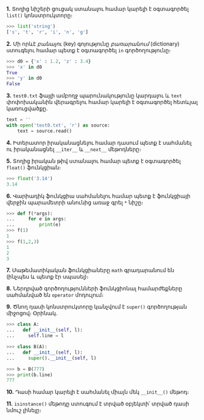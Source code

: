 

__1.__ Տողից նիշերի ցուցակ ստանալու համար կարելի է օգտագործել `list()` կոնստրուկտորը։
````python
>>> list('string')
['s', 't', 'r', 'i', 'n', 'g']
````

__2.__ Մի որևէ _բանալու_ (key) գոյությունը _բառարանում_ (dictionary) ստուգելու համար պետք է օգտագործել `in` գործողությունը։
````python
>>> d0 = {'x' : 1.2, 'z' : 3.4}
>>> 'x' in d0
True
>>> 'y' in d0
False
````

__3.__ `test0.txt` ֆայլի ամբողջ պարունակությունը կարդալու և `text` փոփոխականին վերագրելու համար կարելի է օգտագործել հետևյալ կառուցվածքը.
````python
text = ''
with open('test0.txt', 'r') as source:
    text = source.read()
````

__4.__ Իտերատոր իրականացնելու համար դասում պետք է սահմանել ու իրականացնել `__iter__` և `__next__` մեթոդները։ 

__5.__ Տողից իրական թիվ ստանալու համար պետք է օգտագործել `float()` ֆունկցիան։
````python
>>> float('3.14')
3.14
````

__6.__ Վարիադիկ ֆունկցիա սահմանելու համար պետք է ֆունկցիայի վերջին պարամետրի անունից առաջ գրել `*` նիշը։
````python
>>> def f(*args):
...     for e in args:
...         print(e)
>>> f(1)
1
>>> f(1,2,3)
1
2
3
````

__7.__ Մաթեմատիկական ֆունկցիաները `math` գրադարանում են (ինչպես և պետք էր սպասել)։

__8.__ Ներդրված գործողությունների ֆունկցիոնալ համարժեքները սահմանված են `operator` մոդուլում։

__9.__ Ծնող դասի կոնստրուկտորը կանչվում է `super()` գործողության միջոցով։ Օրինակ.
````python
>>> class A:
...   def __init__(self, l):
...     self.line = l

>>> class B(A):
...   def __init__(self, l):
...     super().__init__(self, l)

>>> b = B(777)
>>> print(b.line)
777
````

__10.__ Դասի համար կարելի է սահմանել միայն մեկ `__init__()` մեթոդ։

__11.__ `isinstance()` մեթոդը ստուգում է տրված օբյեկտի՝ տրված դասի նմուշ լինելը։
